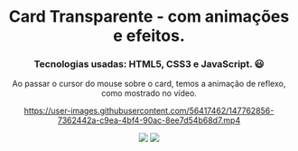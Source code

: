 <div align="center">

# Card Transparente - com animações e efeitos.

<h3>Tecnologias usadas: HTML5, CSS3 e JavaScript. 😃 </h3>

Ao passar o cursor do mouse sobre o card, temos a animação de reflexo, como mostrado no vídeo.

  

https://user-images.githubusercontent.com/56417462/147762856-7362442a-c9ea-4bf4-90ac-8ee7d54b68d7.mp4


  
<img src="https://user-images.githubusercontent.com/56417462/147679657-b6d6d8f9-2828-499a-b717-fdd5647afeb1.png">
<img src="https://user-images.githubusercontent.com/56417462/147679667-306369b1-a33e-4ed2-a9fe-018ee3d6ba9a.png">

  </div>
